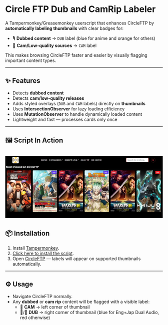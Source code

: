 # Circle FTP Dub and CamRip Labeler

A Tampermonkey/Greasemonkey userscript that enhances CircleFTP by **automatically labeling thumbnails** with clear badges for:

- 🎙️ **Dubbed content** → `DUB` label (blue for anime and orange for others) 
- 🎥 **Cam/Low-quality sources** → `CAM` label  

This makes browsing CircleFTP faster and easier by visually flagging important content types.

---

## ✨ Features
- Detects **dubbed content**
- Detects **cam/low-quality releases**
- Adds styled overlays (`DUB` and `CAM` labels) directly on **thumbnails**
- Uses **IntersectionObserver** for lazy loading efficiency
- Uses **MutationObserver** to handle dynamically loaded content
- Lightweight and fast — processes cards only once
---

## 🖼️ Script In Action

[![Script in action](https://raw.githubusercontent.com/LazyDevUserX/CircleFTP-Dub-Camrip-Labeler/d0919575dc035383ee732835e08a2de9d9f9e4cc/assets/Script-In-Action.jpeg)](https://raw.githubusercontent.com/LazyDevUserX/CircleFTP-Dub-Camrip-Labeler/d0919575dc035383ee732835e08a2de9d9f9e4cc/assets/Script-In-Action.jpeg)
---

## 📦 Installation
1. Install [Tampermonkey](https://www.tampermonkey.net/).
2. [Click here to install the script](userscript/circle-ftp-dub-camrip-labeler.user.js?raw=1).
3. Open [CircleFTP](http://new.circleftp.net/) — labels will appear on supported thumbnails automatically.

---

## ⚙️ Usage
- Navigate CircleFTP normally.
- Any **dubbed** or **cam rip** content will be flagged with a visible label:
  - 🔴 **CAM** → left corner of thumbnail
  - 🔵/🔴 **DUB** → right corner of thumbnail (blue for Eng+Jap Dual Audio, red otherwise)
